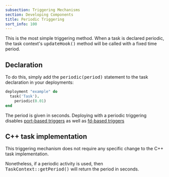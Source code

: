 ```yaml
---
subsection: Triggering Mechanisms
section: Developing Components
title: Periodic Triggering
sort_info: 100
---
```


This is the most simple triggering method. When a task is declared periodic, the
task context's <tt>updateHook()</tt> method will be called with a fixed time
period.

Declaration
-----------

To do this, simply add the <tt>periodic(period)</tt> statement to the task
declaration in your deployments:

~~~ ruby
deployment "example" do
  task('Task').
    periodic(0.01)
end
~~~

The period is given in seconds. Deploying with a periodic triggering disables
[port-based triggers](ports.html) as well as [fd-based triggers](fd.html)

C++ task implementation
-----------------------

This triggering mechanism does not require any specific change to the C++ task
implementation. 

Nonetheless, if a periodic activity is used, then
<tt>TaskContext::getPeriod()</tt> will return the period in seconds.

